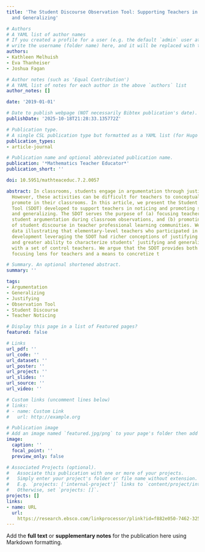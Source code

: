 ```yaml
---
title: 'The Student Discourse Observation Tool: Supporting Teachers in Noticing Justifying
  and Generalizing'

# Authors
# A YAML list of author names
# If you created a profile for a user (e.g. the default `admin` user at `content/authors/admin/`), 
# write the username (folder name) here, and it will be replaced with their full name and linked to their profile.
authors:
- Kathleen Melhuish
- Eva Thanheiser
- Joshua Fagan

# Author notes (such as 'Equal Contribution')
# A YAML list of notes for each author in the above `authors` list
author_notes: []

date: '2019-01-01'

# Date to publish webpage (NOT necessarily Bibtex publication's date).
publishDate: '2025-10-18T21:28:33.135772Z'

# Publication type.
# A single CSL publication type but formatted as a YAML list (for Hugo requirements).
publication_types:
- article-journal

# Publication name and optional abbreviated publication name.
publication: '*Mathematics Teacher Educator*'
publication_short: ''

doi: 10.5951/mathteaceduc.7.2.0057

abstract: In classrooms, students engage in argumentation through justifying and generalizing.
  However, these activities can be difficult for teachers to conceptualize and therefore
  promote in their classrooms. In this article, we present the Student Discourse Observation
  Tool (SDOT) developed to support teachers in noticing and promoting student justifying
  and generalizing. The SDOT serves the purpose of (a) focusing teacher noticing on
  student argumentation during classroom observations, and (b) promoting focused discussion
  of student discourse in teacher professional learning communities. We provide survey
  data illustrating that elementary-level teachers who participated in professional
  development leveraging the SDOT had richer conceptions of justifying and generalizing
  and greater ability to characterize students’ justifying and generalizing when compared
  with a set of control teachers. We argue that the SDOT provides both an important
  focusing lens for teachers and a means to concretize t

# Summary. An optional shortened abstract.
summary: ''

tags:
- Argumentation
- Generalizing
- Justifying
- Observation Tool
- Student Discourse
- Teacher Noticing

# Display this page in a list of Featured pages?
featured: false

# Links
url_pdf: ''
url_code: ''
url_dataset: ''
url_poster: ''
url_project: ''
url_slides: ''
url_source: ''
url_video: ''

# Custom links (uncomment lines below)
# links:
# - name: Custom Link
#   url: http://example.org

# Publication image
# Add an image named `featured.jpg/png` to your page's folder then add a caption below.
image:
  caption: ''
  focal_point: ''
  preview_only: false

# Associated Projects (optional).
#   Associate this publication with one or more of your projects.
#   Simply enter your project's folder or file name without extension.
#   E.g. `projects: ['internal-project']` links to `content/project/internal-project/index.md`.
#   Otherwise, set `projects: []`.
projects: []
links:
- name: URL
  url: 
    https://research.ebsco.com/linkprocessor/plink?id=f882e050-7462-325d-818a-72b2ce497fa8
---
```


Add the **full text** or **supplementary notes** for the publication here using Markdown formatting.
